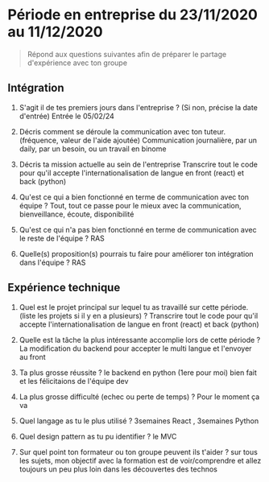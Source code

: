 # Période en entreprise du 23/11/2020 au 11/12/2020

> Répond aux questions suivantes afin de préparer le partage d'expérience avec ton groupe

## Intégration

1. S'agit il de tes premiers jours dans l'entreprise ? (Si non, précise la date d'entrée)
   Entrée le 05/02/24

2. Décris comment se déroule la communication avec ton tuteur. (fréquence, valeur de l'aide ajoutée)
   Communication journalière, par un daily, par un besoin, ou un travail en binome

3. Décris ta mission actuelle au sein de l'entreprise
   Transcrire tout le code pour qu'il accepte l'internationalisation de langue en front (react) et back (python)

4. Qu'est ce qui a bien fonctionné en terme de communication avec ton équipe ?
   Tout, tout ce passe pour le mieux avec la communication, bienveillance, écoute, disponibilité

5. Qu'est ce qui n'a pas bien fonctionné en terme de communication avec le reste de l'équipe ?
   RAS

6. Quelle(s) proposition(s) pourrais tu faire pour améliorer ton intégration dans l'équipe ?
   RAS

## Expérience technique

1. Quel est le projet principal sur lequel tu as travaillé sur cette période. (liste les projets si il y en a plusieurs) ?
   Transcrire tout le code pour qu'il accepte l'internationalisation de langue en front (react) et back (python)

2. Quelle est la tâche la plus intéressante accomplie lors de cette période ?
   La modification du backend pour accepter le multi langue et l'envoyer au front

3. Ta plus grosse réussite ?
   le backend en python (1ere pour moi) bien fait et les félicitaions de l'équipe dev

4. La plus grosse difficulté (echec ou perte de temps) ?
   Pour le moment ça va

5. Quel langage as tu le plus utilisé ?
   3semaines React , 3semaines Python

6. Quel design pattern as tu pu identifier ?
   le MVC

7. Sur quel point ton formateur ou ton groupe peuvent ils t'aider ?
   sur tous les sujets, mon objectif avec la formation est de voir/comprendre et allez toujours un peu plus loin dans les découvertes des technos
